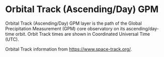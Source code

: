 # Orbital Track (Ascending/Day) GPM
Orbital Track (Ascending/Day) GPM layer is the path of the Global Precipitation Measurement (GPM) core observatory on its ascending/day-time orbit. Orbit Track times are shown in Coordinated Universal Time (UTC).

Orbital Track information from <https://www.space-track.org/>.

